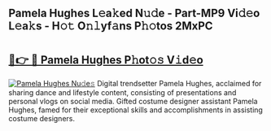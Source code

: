 ## Pamela Hughes L𝚎a𝚔ed N𝚞𝚍e - Part-MP9 Vi𝚍𝚎o L𝚎a𝚔s - H𝚘𝚝 O𝚗𝚕yf𝚊ns P𝚑𝚘tos 2MxPC

# <h2><a href="http://kf5zwbj.oniu.top/?m=Pamela+Hughes">🔗👉 🔴 Pamela Hughes P𝚑ot𝚘𝚜 V𝚒d𝚎o</a></h2>

[![Pamela Hughes Nu𝚍e𝚜](https://i.imgur.com/0qMVB7G.gif)](http://kf5zwbj.oniu.top/?m=Pamela+Hughes)
Digital trendsetter Pamela Hughes, acclaimed for sharing dance and lifestyle content, consisting of presentations and personal vlogs on social media. Gifted costume designer assistant Pamela Hughes, famed for their exceptional skills and accomplishments in assisting costume designers.  
